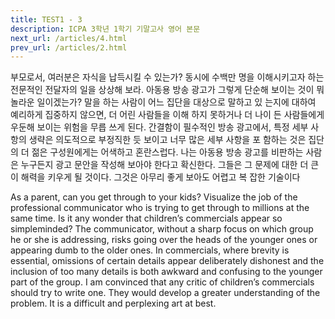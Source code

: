 ```yaml
---
title: TEST1 - 3
description: ICPA 3학년 1학기 기말고사 영어 본문
next_url: /articles/4.html
prev_url: /articles/2.html
---
```


부모로서, 여러분은 자식을 납득시킬 수 있는가? 동시에 수백만 명을 이해시키고자 하는 전문적인 전달자의 일을 상상해 보라. 아동용 방송 광고가 그렇게 단순해 보이는 것이 뭐 놀라운 일이겠는가? 말을 하는 사람이 어느 집단을 대상으로 말하고 있 는지에 대하여 예리하게 집중하지 않으면, 더 어린 사람들을 이해 하지 못하거나 더 나이 든 사람들에게 우둔해 보이는 위험을 무릅 쓰게 된다. 간결함이 필수적인 방송 광고에서, 특정 세부 사항의 생략은 의도적으로 부정직한 듯 보이고 너무 많은 세부 사항을 포 함하는 것은 집단의 더 젊은 구성원에게는 어색하고 혼란스럽다. 나는 아동용 방송 광고를 비판하는 사람은 누구든지 광고 문안을 작성해 보아야 한다고 확신한다. 그들은 그 문제에 대한 더 큰 이 해력을 키우게 될 것이다. 그것은 아무리 좋게 보아도 어렵고 복 잡한 기술이다

As a parent, can you get through to your kids? Visualize the job of the professional communicator who is trying to get through to millions at the same time. Is it any wonder that children’s commercials appear so simpleminded? The communicator, without a sharp focus on which group he or she is addressing, risks going over the heads of the younger ones or appearing dumb to the older ones. In commercials, where brevity is essential, omissions of certain details appear deliberately dishonest and the inclusion of too many details is both awkward and confusing to the younger part of the group. I am convinced that any critic of children’s commercials should try to write one. They would develop a greater understanding of the problem. It is a difficult and perplexing art at best.
